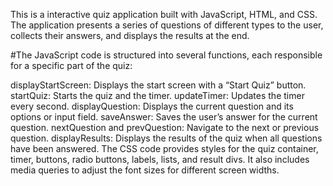 This is a interactive quiz application built with JavaScript, HTML, and CSS. The application presents a series of questions of different types to the user, collects their answers, and displays the results at the end.

#The JavaScript code is structured into several functions, each responsible for a specific part of the quiz:

displayStartScreen: Displays the start screen with a “Start Quiz” button.
startQuiz: Starts the quiz and the timer.
updateTimer: Updates the timer every second.
displayQuestion: Displays the current question and its options or input field.
saveAnswer: Saves the user’s answer for the current question.
nextQuestion and prevQuestion: Navigate to the next or previous question.
displayResults: Displays the results of the quiz when all questions have been answered.
The CSS code provides styles for the quiz container, timer, buttons, radio buttons, labels, lists, and result divs. It also includes media queries to adjust the font sizes for different screen widths.
